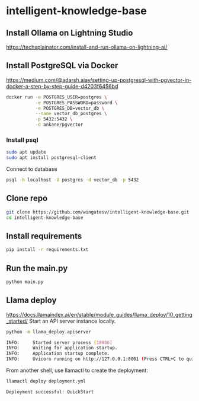 # intelligent-knowledge-base
## Install Ollama on Lightning Studio
https://techxplainator.com/install-and-run-ollama-on-lightning-ai/
## Install PostgreSQL via Docker
https://medium.com/@adarsh.ajay/setting-up-postgresql-with-pgvector-in-docker-a-step-by-step-guide-d4203f6456bd
```bash
docker run -e POSTGRES_USER=postgres \
           -e POSTGRES_PASSWORD=password \
           -e POSTGRES_DB=vector_db \
           --name vector_db_postgres \
           -p 5432:5432 \
           -d ankane/pgvector
```
### Install psql
```bash
sudo apt update
sudo apt install postgresql-client
```
Connect to database
```bash
psql -h localhost -U postgres -d vector_db -p 5432
```
## Clone repo
```bash
git clone https://github.com/wingatesv/intelligent-knowledge-base.git
cd intelligent-knowledge-base
```
## Install requirements
```bash
pip install -r requirements.txt
```
## Run the main.py
```bash
python main.py
```

## Llama deploy
https://docs.llamaindex.ai/en/stable/module_guides/llama_deploy/10_getting_started/
Start an API server instance locally.
```bash
python -m llama_deploy.apiserver
```
```bash
INFO:     Started server process [18886]
INFO:     Waiting for application startup.
INFO:     Application startup complete.
INFO:     Uvicorn running on http://127.0.0.1:8001 (Press CTRL+C to quit)
```
From another shell, use llamactl to create the deployment:
```bash
llamactl deploy deployment.yml
```
```bash
Deployment successful: QuickStart
```

